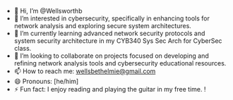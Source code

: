 - 👋 Hi, I’m @Wellsworthb
- 👀 I’m interested in cybersecurity, specifically in enhancing tools for network analysis and exploring secure system architectures.
- 🌱 I’m currently learning advanced network security protocols and system security architecture in my CYB340 Sys Sec Arch for CyberSec class.
- 💞️ I’m looking to collaborate on projects focused on developing and refining network analysis tools and cybersecurity educational resources.
- 📫 How to reach me: wellsbethelmie@gmail.com
- 😄 Pronouns: [he/him]
- ⚡ Fun fact: I enjoy reading and playing the guitar in my free time. 
!

<!---
Wellsworthb/Wellsworthb is a ✨ special ✨ repository because its `README.md` (this file) appears on your GitHub profile.
You can click the Preview link to take a look at your changes.
--->
